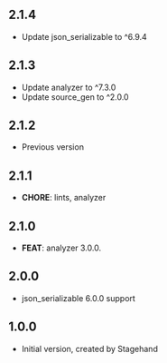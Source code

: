 ## 2.1.4

- Update json_serializable to ^6.9.4

## 2.1.3

- Update analyzer to ^7.3.0
- Update source_gen to ^2.0.0

## 2.1.2

- Previous version

## 2.1.1

- **CHORE**: lints, analyzer

## 2.1.0

- **FEAT**: analyzer 3.0.0.

## 2.0.0

- json_serializable 6.0.0 support

## 1.0.0

- Initial version, created by Stagehand
